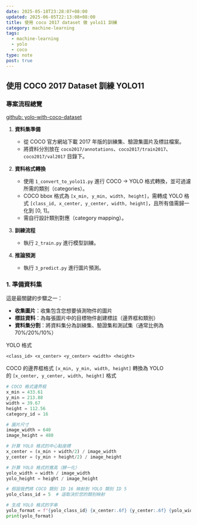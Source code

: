 ```yaml
---
date: 2025-05-18T23:28:07+08:00
updated: 2025-06-05T22:13:08+08:00
title: 使用 coco 2017 dataset 做 yolo11 訓練
category: machine-learning
tags:
  - machine-learning
  - yolo
  - coco
type: note
post: true
---
```


## 使用 COCO 2017 Dataset 訓練 YOLO11

<!--more-->

### 專案流程總覽

[github: yolo-with-coco-dataset](https://github.com/chiehting/yolo-with-coco-dataset)

1. **資料集準備**
    
    - 從 COCO 官方網站下載 2017 年版的訓練集、驗證集圖片及標註檔案。
    - 將資料分別放在 `coco2017/annotations`、`coco2017/train2017`、`coco2017/val2017` 目錄下。
2. **資料格式轉換**
    
    - 使用 `1_convert_to_yolo11.py` 進行 COCO → YOLO 格式轉換，並可過濾所需的類別（categories）。
    - COCO bbox 格式為 `[x_min, y_min, width, height]`，需轉成 YOLO 格式 `[class_id, x_center, y_center, width, height]`，且所有值需歸一化到 [0, 1]。
    - 需自行設計類別對應（category mapping）。
3. **訓練流程**
    
    - 執行 `2_train.py` 進行模型訓練。
4. **推論預測**
    
    - 執行 `3_predict.py` 進行圖片預測。

### 1. 準備資料集

這是最關鍵的步驟之一：

- **收集圖片**：收集包含您想要偵測物件的圖片
- **標註資料**：為每張圖片中的目標物件創建標註（邊界框和類別）
- **資料集分割**：將資料集分為訓練集、驗證集和測試集（通常比例為 70%/20%/10%）

YOLO 格式

```txt
<class_id> <x_center> <y_center> <width> <height>
```

COCO 的邊界框格式 `[x_min, y_min, width, height]` 轉換為 YOLO 的 `[x_center, y_center, width, height]` 格式

```python
# COCO 格式邊界框
x_min = 433.61
y_min = 213.88
width = 39.67
height = 112.56
category_id = 16

# 圖片尺寸
image_width = 640
image_height = 480

# 計算 YOLO 格式的中心點座標
x_center = (x_min + width/2) / image_width
y_center = (y_min + height/2) / image_height

# 計算 YOLO 格式的寬高（歸一化）
yolo_width = width / image_width
yolo_height = height / image_height

# 假設我們將 COCO 類別 ID 16 映射到 YOLO 類別 ID 5
yolo_class_id = 5  # 這取決於您的類別映射

# 生成 YOLO 格式的字串
yolo_format = f"{yolo_class_id} {x_center:.6f} {y_center:.6f} {yolo_width:.6f} {yolo_height:.6f}"
print(yolo_format)
```